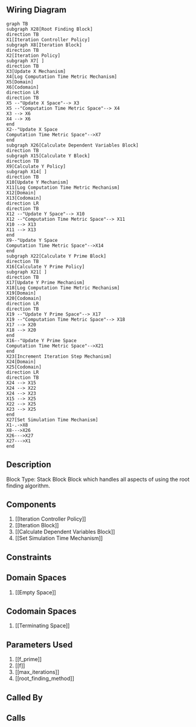 ## Wiring Diagram

```mermaid
graph TB
subgraph X28[Root Finding Block]
direction TB
X1[Iteration Controller Policy]
subgraph X8[Iteration Block]
direction TB
X2[Iteration Policy]
subgraph X7[ ]
direction TB
X3[Update X Mechanism]
X4[Log Computation Time Metric Mechanism]
X5[Domain]
X6[Codomain]
direction LR
direction TB
X5 --"Update X Space"--> X3
X5 --"Computation Time Metric Space"--> X4
X3 --> X6
X4 --> X6
end
X2--"Update X Space
Computation Time Metric Space"-->X7
end
subgraph X26[Calculate Dependent Variables Block]
direction TB
subgraph X15[Calculate Y Block]
direction TB
X9[Calculate Y Policy]
subgraph X14[ ]
direction TB
X10[Update Y Mechanism]
X11[Log Computation Time Metric Mechanism]
X12[Domain]
X13[Codomain]
direction LR
direction TB
X12 --"Update Y Space"--> X10
X12 --"Computation Time Metric Space"--> X11
X10 --> X13
X11 --> X13
end
X9--"Update Y Space
Computation Time Metric Space"-->X14
end
subgraph X22[Calculate Y Prime Block]
direction TB
X16[Calculate Y Prime Policy]
subgraph X21[ ]
direction TB
X17[Update Y Prime Mechanism]
X18[Log Computation Time Metric Mechanism]
X19[Domain]
X20[Codomain]
direction LR
direction TB
X19 --"Update Y Prime Space"--> X17
X19 --"Computation Time Metric Space"--> X18
X17 --> X20
X18 --> X20
end
X16--"Update Y Prime Space
Computation Time Metric Space"-->X21
end
X23[Increment Iteration Step Mechanism]
X24[Domain]
X25[Codomain]
direction LR
direction TB
X24 --> X15
X24 --> X22
X24 --> X23
X15 --> X25
X22 --> X25
X23 --> X25
end
X27[Set Simulation Time Mechanism]
X1-.->X8
X8--->X26
X26--->X27
X27--->X1
end
```

## Description

Block Type: Stack Block
Block which handles all aspects of using the root finding algorithm.
## Components
1. [[Iteration Controller Policy]]
2. [[Iteration Block]]
3. [[Calculate Dependent Variables Block]]
4. [[Set Simulation Time Mechanism]]

## Constraints
## Domain Spaces
1. [[Empty Space]]

## Codomain Spaces
1. [[Terminating Space]]

## Parameters Used
1. [[f_prime]]
2. [[f]]
3. [[max_iterations]]
4. [[root_finding_method]]

## Called By

## Calls

